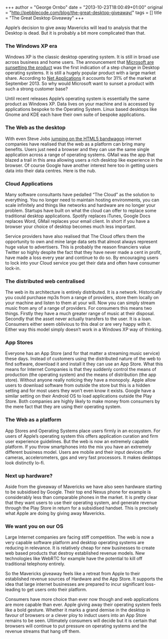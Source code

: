 +++
author = "George Ornbo"
date = "2013-10-23T18:00:49+01:00"
original = "http://pebblecode.com/blog/the-great-desktop-giveaway/"
tags = []
title = "The Great Desktop Giveaway"
+++

Apple’s decision to give away Mavericks will lead to analysis that the Desktop
is dead. But it is probably a bit more complicated than that.

### The Windows XP era

Windows XP is the classic desktop operating system. It is still in broad use
across business and home users. The announcement that
[Microsoft are sunsetting the product](http://support.microsoft.com/lifecycle/?ln=en-gb&c2=1173)
was the first indication of a step change in Desktop operating systems. It is
still a hugely popular product with a large market share. According to
[Net Applications](http://www.netmarketshare.com/) it accounts for 31% of the
market at September 2013. So why would Microsoft want to sunset a product with
such a strong customer base?

Until recent releases Apple’s operating system is essentially the same product
as Windows XP. Data lives on your machine and is accessed by applications
bespoke to the Operating System. Linux based desktops like Gnome and KDE each
have their own suite of bespoke applications.

### The Web as the desktop

With even Steve Jobs
[jumping on the HTML5 bandwagon](https://www.apple.com/hotnews/thoughts-on-flash/)
internet companies have realised that the web as a platform can bring many
benefits. Users just need a browser and they can use the same single application
across a range of operating systems. GMail was the app that blazed a trail in
this area allowing users a rich desktop like experience in the browser. Of
course Google have another interest here too in getting users data into their
data centres. Here is the nub.

### Cloud Applications

Many software consultants have pedalled “The Cloud” as the solution to
everything. You no longer need to maintain hosting environments, you can scale
infinitely and things like networks and hardware are no longer your problem.
Startups have built on what the cloud can offer to replace some traditional
desktop applications. Spotify replaces iTunes, Google Docs replaces Word, GMail
replaces your email client. In short if you have a browser your choice of
desktop becomes much less important.

Service providers have also realised that The Cloud offers them the opportunity
to own and mine large data sets that almost always represent huge value to
advertisers. This is probably the reason financiers value Twitter so highly
despite the fact that they have never made a cent in profit, have made a loss
every year and continue to do so. By encouraging users to lock into your Cloud
service you get their data and often have consumer lock-in.

### The distributed web centralised

The web in its architecture is entirely distributed. It is a network.
Historically you could purchase mp3s from a range of providers, store them
locally on your machine and listen to them at your will. Now you can simply
stream music from any of a range of providers. For consumers this means two
things. Firstly they have a much greater range of music at their disposal.
Secondly that the asset never actually transfers to the user. It is a loan.
Consumers either seem oblivious to this deal or are very happy with it. Either
way this model simply doesn’t work in a Windows XP way of thinking.

### App Stores

Everyone has an App Store (and for that matter a streaming music service) these
days. Instead of customers using the distributed nature of the web to find
software, download it and install it they can use an App Store. What this means
for Internet Companies is that they suddenly control the means of production
(the operating system) and the means of distribution (the app store). Without
anyone really noticing they have a monopoly. Apple allow users to download
software from outside the store but this is a hidden setting and for most users
they won’t even know it exists. Google have a similar setting on their Android
OS to load applications outside the Play Store. Both companies are highly likely
to make money from consumers by the mere fact that they are using their
operating system.

### The Web as a platform

App Stores and Operating Systems place users firmly in an ecosystem. For users
of Apple’s operating system this offers application curation and firm user
experience guidelines. But the web is now an extremely capable platform. If you
throw smartphones into the mix you have an extremely different business model.
Users are mobile and their input devices offer cameras, accelerometers, gps and
very fast processors. It makes desktops look distinctly lo-fi.

### Next up hardware?

Aside from the giveaway of Mavericks we have also seen hardware starting to be
subsidised by Google. Their top end Nexus phone for example is considerably less
than comparable phones in the market. It is pretty clear that they want users to
use their operating system, and generate revenue through the Play Store in
return for a subsidised handset. This is precisely what Apple are doing by
giving away Mavericks.

### We want you on our OS

Large Internet companies are facing stiff competition. The web is now a very
capable software platform and desktop operating systems are reducing in
relevance. It is relatively cheap for new businesses to create web based
products that destroy established revenue models. New technologies like WebRTC
for example have the potential to kill off traditional telephony entirely.

So the Mavericks giveaway feels like a retreat from Apple to their established
revenue sources of Hardware and the App Store. It supports the idea that large
internet businesses are prepared to incur significant loss-leading to get users
onto their platform.

Consumers have more choice than ever now though and web applications are more
capable than ever. Apple giving away their operating system feels like a bold
gesture. Whether it marks a grand demise in the desktop in favour of browsers or
a clever ploy to induct users into an App Store remains to be seen. Ultimately
consumers will decide but it is certain that browsers will continue to put
pressure on operating systems and the revenue streams that hang off them.
